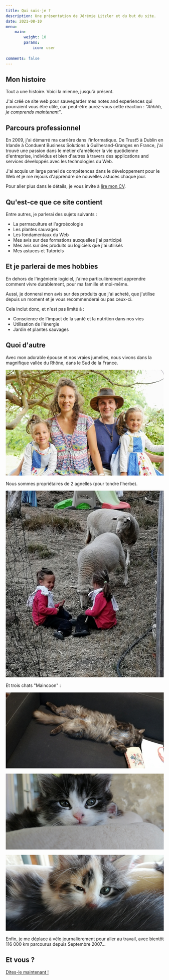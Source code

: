 ```yaml
---
title: Qui suis-je ?
description: Une présentation de Jérémie Litzler et du but du site.
date: 2021-08-10
menu:
    main: 
        weight: 10
        params:
            icon: user

comments: false
---
```


## Mon histoire

<!--![Jérémie gravissant la viaferrata à Kandersteg, Suisse](/images/profilepic-400w.jpg 'Jérémie gravissant la viaferrata à Kandersteg, Suisse') {.author-image}-->

Tout a une histoire. Voici la mienne, jusqu'à présent.

J'ai créé ce site web pour sauvegarder mes notes and experiences qui pourraient vous être utile, car peut-être aurez-vous cette réaction : _"Ahhhh, je comprends maintenant"_.

## Parcours professionnel

En 2009, j'ai démarré ma carrière dans l'informatique. De Trust5 à Dublin en Irlande à Conduent Business Solutions à Guilherand-Granges en France, j'ai trouvé une passion dans le métier d'améliorer la vie quotidienne d'entreprise, individus et bien d'autres à travers des applications and services développés avec les technologies du Web.

J'ai acquis un large panel de compétences dans le développement pour le Web et je me rejouis d'apprendre de nouvelles astuces chaque jour.

Pour aller plus dans le détails, je vous invite à [lire mon CV](https://docs.google.com/document/d/1fpY1ZlgyQ8d7dabnN5FRi7WP__F-SmnH/edit?usp=drivesdk&ouid=107506689745157025692&rtpof=true&sd=true).

## Qu'est-ce que ce site contient

Entre autres, je parlerai des sujets suivants :

- La permaculture et l'agroécologie
- Les plantes sauvages
- Les fondamentaux du Web
- Mes avis sur des formations auxquelles j'ai participé
- Mes avis sur des produits ou logiciels que j'ai utilisés
- Mes astuces et Tutoriels

## Et je parlerai de mes hobbies

En dehors de l'ingénierie logiciel, j'aime particulièrement apprendre comment vivre durablement, pour ma famille et moi-même.

Aussi, je donnerai mon avis sur des produits que j'ai acheté, que j'utilise depuis un moment et je vous recommenderai ou pas ceux-ci.

Cela inclut donc, et n'est pas limité à :

- Conscience de l'impact de la santé et la nutrition dans nos vies
- Utilisation de l'énergie
- Jardin et plantes sauvages

## Quoi d'autre

Avec mon adorable épouse et nos vraies jumelles, nous vivons dans la magnifique vallée du Rhône, dans le Sud de la France.

![De gauche à droite : Alyssia, Aurélie, Jérémie, Léyla](/images/family.jpg)

Nous sommes propriétaires de 2 agnelles (pour tondre l'herbe).

![Les jumelles nourrissent les agnelles](/images/sheep.jpg)

Et trois chats "Maincoon" :

![La mère dort confortablement](/images/owma.jpg)

![Moustache vous regarde](/images/moustache.jpg)

![Luna fait la grimace](/images/luna.jpg)

Enfin, je me déplace à vélo journalièrement pour aller au travail, avec bientôt 116 000 km parcourus depuis Septembre 2007...

## Et vous ?

[Dites-le maintenant !](https://twitter.com/LitzlerJeremie)
